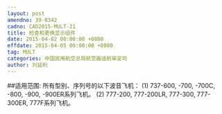 ```yaml
---
layout: post
amendno: 39-8342
cadno: CAD2015-MULT-21
title: 检查和更换显示组件
date: 2015-04-02 00:00:00 +0800
effdate: 2015-04-05 00:00:00 +0800
tag: MULT
categories: 中国民用航空总局航空器适航审定司
author: 刘延利
---
```


##适用范围:
所有型别、序列号的以下波音飞机：
(1) 737-600, -700, -700C, -800, -900, -900ER系列飞机。
(2) 777-200, 777-200LR, 777-300, 777-300ER, 777F系列飞机。

